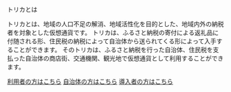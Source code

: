   トリカとは　　
  
トリカとは、地域の人口不足の解消、地域活性化を目的とした、地域内外の納税者を対象とした仮想通貨です。
トリカは、ふるさと納税の寄付による返礼品に付随される形、住民税の納税によって自治体から送られてくる形によって入手することができます。
そのトリカは、ふるさと納税を行った自治体、住民税を支払った自治体の商店街、交通機関、観光地で仮想通貨として利用することができます。

[利用者の方はこちら](./client.md "")  [自治体の方はこちら](./govement.md "")    [導入者の方はこちら](./store.md "")   
